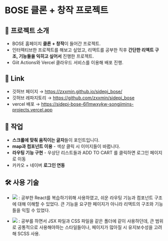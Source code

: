# BOSE 클론 + 창작 프로젝트

## 📄 프로젝트 소개
- BOSE 홈페이지 **클론 + 창작**이 들어간 프로젝트.
- 인터렉티브한 프로젝트를 해보고 싶었고, 리액트를 공부한 직후 **간단한 리액트 구조, 기능들을 익히고 싶어서** 진행한 프로젝트.
- Giit Actions와 Vercel 클라우드 서비스를 이용해 배포 진행.


## 🔗 Link
- 깃허브 페이지 → https://zxxmin.github.io/sidepj_bose/
- 깃허브 레파지토리 → https://github.com/zxxmin/sidepj_bose
- vercel 배포 → https://sidepj-bose-6l1mwxykw-songjimins-projects.vercel.app


## 🔧 작업
- **스크롤에 맞춰 움직이는 글자**들이 포인트입니다.
- **map과 컴포넌트 이용** - 색상 클릭 시 이미지들이 바뀝니다.
- **라우팅 기능 구현** - 우상단 리스트들과 ADD TO CART 를 클릭하면 로그인 페이지로 이동
- 카카오 + 네이버 **로그인 연동**


## 🛠️ 사용 기술
- <img src="https://img.shields.io/badge/React-61DBFB?style=flat-square&logo=react&logoColor=white"/> : 공부한 React를 복습하기위해 사용하였고, 쉬운 라우팅 기능과 컴포넌트 구조에 대해 이해할 수 있었다. 큰 기능을 요구한 페이지가 아니라 리액트의 구조와 기능들을 익힐 수 있었다.

- <img src="https://img.shields.io/badge/Sass-CD6799?style=flat-square&logo=sass&logoColor=white"/> : 공부를 하면서 JSX 파일과 CSS 파일을 같은 폴더에 같이 사용하던데, 큰 범위로 공통적으로 사용해야하는 스타일들이나, 페이지가 많아질 시 유지보수성을 고려해 SCSS 사용.